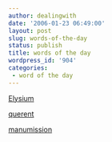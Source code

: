 ```yaml
---
author: dealingwith
date: '2006-01-23 06:49:00'
layout: post
slug: words-of-the-day
status: publish
title: words of the day
wordpress_id: '904'
categories:
 - word of the day
---
```


[Elysium][1]

[querent][2]

[manumission][3]

   [1]: http://dictionary.reference.com/search?q=Elysium

   [2]: http://dictionary.reference.com/search?q=querent

   [3]: http://dictionary.reference.com/search?q=manumission

